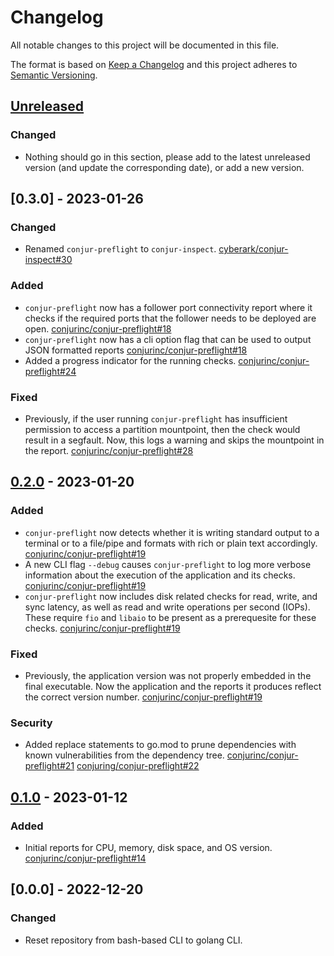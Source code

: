 # Changelog
All notable changes to this project will be documented in this file.

The format is based on [Keep a Changelog](http://keepachangelog.com/en/1.0.0/)
and this project adheres to [Semantic Versioning](http://semver.org/spec/v2.0.0.html).

## [Unreleased]
### Changed
- Nothing should go in this section, please add to the latest unreleased version
  (and update the corresponding date), or add a new version.

## [0.3.0] - 2023-01-26

### Changed
- Renamed `conjur-preflight` to `conjur-inspect`.
  [cyberark/conjur-inspect#30](https://github.com/cyberark/conjur-inspect/pull/30)

### Added
- `conjur-preflight` now has a follower port connectivity report where it checks
  if the required ports that the follower needs to be deployed are open.
  [conjurinc/conjur-preflight#18](https://github.com/conjurinc/conjur-preflight/pull/18)
- `conjur-preflight` now has a cli option flag that can be used to output
  JSON formatted reports
  [conjurinc/conjur-preflight#18](https://github.com/conjurinc/conjur-preflight/pull/23)
- Added a progress indicator for the running checks.
  [conjurinc/conjur-preflight#24](https://github.com/conjurinc/conjur-preflight/pull/24)

### Fixed
- Previously, if the user running `conjur-preflight` has insufficient permission
  to access a partition mountpoint, then the check would result in a segfault.
  Now, this logs a warning and skips the mountpoint in the report.
  [conjurinc/conjur-preflight#28](https://github.com/conjurinc/conjur-preflight/pull/28)

## [0.2.0] - 2023-01-20

### Added
- `conjur-preflight` now detects whether it is writing standard output to a
  terminal or to a file/pipe and formats with rich or plain text accordingly.
  [conjurinc/conjur-preflight#19](https://github.com/conjurinc/conjur-preflight/pull/19)
- A new CLI flag `--debug` causes `conjur-preflight` to log more verbose
  information about the execution of the application and its checks.
  [conjurinc/conjur-preflight#19](https://github.com/conjurinc/conjur-preflight/pull/19)
- `conjur-preflight` now includes disk related checks for read, write, and sync
  latency, as well as read and write operations per second (IOPs). These require
  `fio` and `libaio` to be present as a prerequesite for these checks.
  [conjurinc/conjur-preflight#19](https://github.com/conjurinc/conjur-preflight/pull/19)

### Fixed
- Previously, the application version was not properly embedded in the final
  executable. Now the application and the reports it produces reflect the
  correct version number.
  [conjurinc/conjur-preflight#19](https://github.com/conjurinc/conjur-preflight/pull/19)

### Security
- Added replace statements to go.mod to prune dependencies with known vulnerabilities from
  the dependency tree.
  [conjurinc/conjur-preflight#21](https://github.com/conjurinc/conjur-preflight/pull/21)
  [conjuring/conjur-preflight#22](https://github.com/conjurinc/conjur-preflight/pull/22)

## [0.1.0] - 2023-01-12

### Added
- Initial reports for CPU, memory, disk space, and OS version.
  [conjurinc/conjur-preflight#14](https://github.com/conjurinc/conjur-preflight/pull/14)

## [0.0.0] - 2022-12-20

### Changed
- Reset repository from bash-based CLI to golang CLI.

[Unreleased]: https://github.com/conjurinc/conjur-preflight/compare/v0.2.0...HEAD
[0.2.0]: https://github.com/conjurinc/conjur-preflight/compare/v0.1.0...v0.2.0
[0.1.0]: https://github.com/conjurinc/conjur-preflight/compare/v0.0.0...v0.1.0
